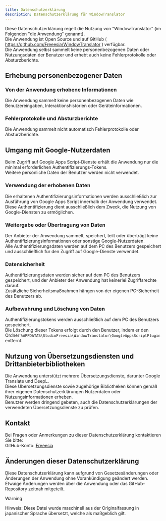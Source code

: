 ```yaml
---
title: Datenschutzerklärung
description: Datenschutzerklärung für WindowTranslator
---
```


Diese Datenschutzerklärung regelt die Nutzung von "WindowTranslator" (im Folgenden "die Anwendung" genannt).  
Die Anwendung ist Open Source und auf GitHub ( https://github.com/Freeesia/WindowTranslator ) verfügbar.  
Die Anwendung selbst sammelt keine personenbezogenen Daten oder Nutzungsdaten der Benutzer und erhebt auch keine Fehlerprotokolle oder Absturzberichte.

## Erhebung personenbezogener Daten

### Von der Anwendung erhobene Informationen  
Die Anwendung sammelt keine personenbezogenen Daten wie Benutzereingaben, Interaktionshistorien oder Geräteinformationen.

### Fehlerprotokolle und Absturzberichte  
Die Anwendung sammelt nicht automatisch Fehlerprotokolle oder Absturzberichte.

## Umgang mit Google-Nutzerdaten  
Beim Zugriff auf Google Apps Script-Dienste erhält die Anwendung nur die minimal erforderlichen Authentifizierungs-Tokens.  
Weitere persönliche Daten der Benutzer werden nicht verwendet.

### Verwendung der erhobenen Daten  
Die erhaltenen Authentifizierungsinformationen werden ausschließlich zur Ausführung von Google Apps Script innerhalb der Anwendung verwendet.  
Diese Authentifizierung dient ausschließlich dem Zweck, die Nutzung von Google-Diensten zu ermöglichen.

### Weitergabe oder Übertragung von Daten  
Der Anbieter der Anwendung sammelt, speichert, teilt oder überträgt keine Authentifizierungsinformationen oder sonstige Google-Nutzerdaten.  
Alle Authentifizierungsdaten werden auf dem PC des Benutzers gespeichert und ausschließlich für den Zugriff auf Google-Dienste verwendet.

### Datensicherheit  
Authentifizierungsdaten werden sicher auf dem PC des Benutzers gespeichert, und der Anbieter der Anwendung hat keinerlei Zugriffsrechte darauf.  
Zusätzliche Sicherheitsmaßnahmen hängen von der eigenen PC-Sicherheit des Benutzers ab.

### Aufbewahrung und Löschung von Daten  
Authentifizierungstokens werden ausschließlich auf dem PC des Benutzers gespeichert.  
Die Löschung dieser Tokens erfolgt durch den Benutzer, indem er den Ordner `%APPDATA%\StudioFreesia\WindowTranslator\GoogleAppsScriptPlugin` entfernt.

## Nutzung von Übersetzungsdiensten und Drittanbieterbibliotheken  
Die Anwendung unterstützt mehrere Übersetzungsdienste, darunter Google Translate und DeepL.  
Diese Übersetzungsdienste sowie zugehörige Bibliotheken können gemäß ihrer eigenen Datenschutzerklärungen Nutzerdaten oder Nutzungsinformationen erheben.  
Benutzer werden dringend gebeten, auch die Datenschutzerklärungen der verwendeten Übersetzungsdienste zu prüfen.

## Kontakt  
Bei Fragen oder Anmerkungen zu dieser Datenschutzerklärung kontaktieren Sie bitte:  
GitHub-Konto: [Freeesia](https://github.com/Freeesia)

## Änderungen dieser Datenschutzerklärung  
Diese Datenschutzerklärung kann aufgrund von Gesetzesänderungen oder Änderungen der Anwendung ohne Vorankündigung geändert werden.  
Etwaige Änderungen werden über die Anwendung oder das GitHub-Repository zeitnah mitgeteilt.

> [!WARNING]
> Hinweis: Diese Datei wurde maschinell aus der Originalfassung in japanischer Sprache übersetzt, welche als maßgeblich gilt.
